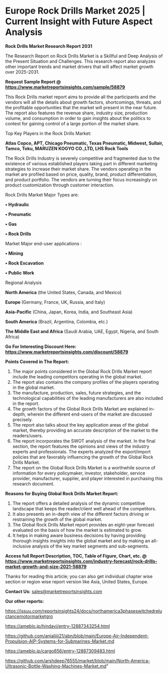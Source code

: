 # Europe Rock Drills Market 2025 | Current Insight with Future Aspect Analysis

<strong>Rock Drills Market Research Report 2031</strong>

The Research Report on Rock Drills Market is a Skillful and Deep Analysis of the Present Situation and Challenges. This research report also analyzes other important trends and market drivers that will affect market growth over 2025-2031.

<strong>Request Sample Report @ <a href=https://www.marketreportsinsights.com/sample/58879>https://www.marketreportsinsights.com/sample/58879</a></strong>

This Rock Drills market report aims to provide all the participants and the vendors will all the details about growth factors, shortcomings, threats, and the profitable opportunities that the market will present in the near future. The report also features the revenue share, industry size, production volume, and consumption in order to gain insights about the politics to contest for gaining control of a large portion of the market share.

Top Key Players in the Rock Drills Market:

<strong>Atlas Copco, APT, Chicago Pneumatic, Texas Pneumatic, Midwest, Sullair, Tamco, Toku, MARUZEN KOGYO CO.,LTD, LHS Rock Tools</strong>

The Rock Drills Industry is severely competitive and fragmented due to the existence of various established players taking part in different marketing strategies to increase their market share. The vendors operating in the market are profiled based on price, quality, brand, product differentiation, and product portfolio. The vendors are turning their focus increasingly on product customization through customer interaction.

Rock Drills Market Major Types are:

<strong>• Hydraulic

• Pneumatic

• Gas

• Rock Drills</strong>

Market Major end-user applications :

<strong>• Mining

• Rock Excavation

• Public Work</strong>

Regional Analysis

</u><strong><b>North America</b></strong> (the United States, Canada, and Mexico)

<strong><b>Europe </b></strong>(Germany, France, UK, Russia, and Italy)

<strong><b>Asia-Pacific</b></strong> (China, Japan, Korea, India, and Southeast Asia)

<strong><b>South America</b></strong> (Brazil, Argentina, Colombia, etc.)

<strong><b>The Middle East and Africa</b></strong> (Saudi Arabia, UAE, Egypt, Nigeria, and South Africa)

<strong>Go For Interesting Discount Here: <a href=https://www.marketreportsinsights.com/discount/58879>https://www.marketreportsinsights.com/discount/58879</a></strong>

<strong>Points Covered in The Report:</strong>
<ol>
  <li>The major points considered in the Global Rock Drills Market report include the leading competitors operating in the global market.</li>
  <li>The report also contains the company profiles of the players operating in the global market.</li>
  <li>The manufacture, production, sales, future strategies, and the technological capabilities of the leading manufacturers are also included in the report.</li>
  <li>The growth factors of the Global Rock Drills Market are explained in-depth, wherein the different end-users of the market are discussed precisely.</li>
  <li>The report also talks about the key application areas of the global market, thereby providing an accurate description of the market to the readers/users.</li>
  <li>The report incorporates the SWOT analysis of the market. In the final section, the report features the opinions and views of the industry experts and professionals. The experts analyzed the export/import policies that are favorably influencing the growth of the Global Rock Drills Market.</li>
  <li>The report on the Global Rock Drills Market is a worthwhile source of information for every policymaker, investor, stakeholder, service provider, manufacturer, supplier, and player interested in purchasing this research document.</li>
</ol>
<strong>Reasons for Buying Global Rock Drills Market Report:</strong>

<ol>
  <li>The report offers a detailed analysis of the dynamic competitive landscape that keeps the reader/client well ahead of the competitors.</li>
  <li>It also presents an in-depth view of the different factors driving or restraining the growth of the global market.</li>
  <li>The Global Rock Drills Market report provides an eight-year forecast evaluated on the basis of how the market is estimated to grow.</li>
  <li>It helps in making aware business decisions by having providing thorough insights insights into the global market and by making an all-inclusive analysis of the key market segments and sub-segments.</li>
</ol>
<strong>Access full Report Description, TOC, Table of Figure, Chart, etc. @ <a href=https://www.marketreportsinsights.com/industry-forecast/rock-drills-market-growth-and-size-2021-58879>https://www.marketreportsinsights.com/industry-forecast/rock-drills-market-growth-and-size-2021-58879</a></strong>


Thanks for reading this article; you can also get individual chapter wise section or region wise report version like Asia, United States, Europe.

<strong>Contact Us:</strong>
sales@marketreportsinsights.com

<strong>Our other reports:</strong>

<a href=https://issuu.com/reportsinsights24/docs/northamerica3phaseswitchedreluctancemotormarketgro>https://issuu.com/reportsinsights24/docs/northamerica3phaseswitchedreluctancemotormarketgro</a>

<a href=https://ameblo.jp/hindavi/entry-12887343254.html>https://ameblo.jp/hindavi/entry-12887343254.html</a>

<a href=https://github.com/anjaliiii21/abn/blob/main/Europe-Air-Independent-Propulsion-AIP-Systems-for-Submarines-Market.md>https://github.com/anjaliiii21/abn/blob/main/Europe-Air-Independent-Propulsion-AIP-Systems-for-Submarines-Market.md</a>

<a href=https://ameblo.jp/cargo656/entry-12887309483.html>https://ameblo.jp/cargo656/entry-12887309483.html</a>

<a href=https://github.com/arshdeep76555/market/blob/main/North-America-Ultrasonic-Bottle-Washing-Machines-Market.md>https://github.com/arshdeep76555/market/blob/main/North-America-Ultrasonic-Bottle-Washing-Machines-Market.md</a>"
